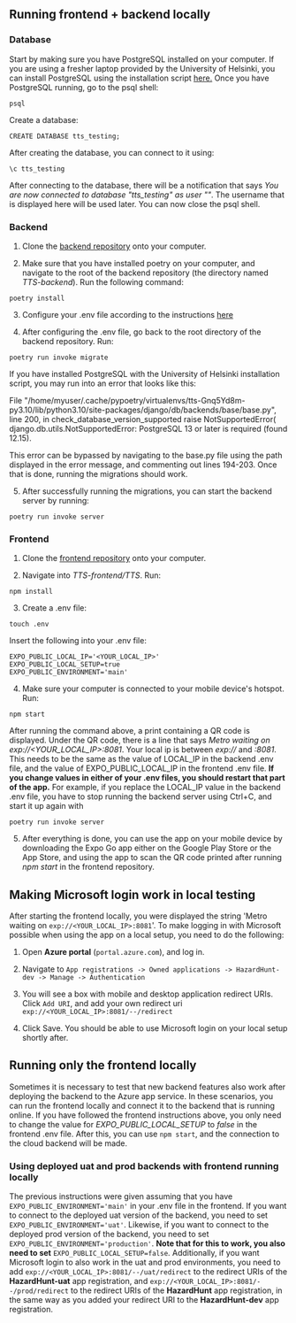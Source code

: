 ## Running frontend + backend locally

### Database

Start by making sure you have PostgreSQL installed on your computer. 
If you are using a fresher laptop provided by the University of Helsinki, 
you can install PostgreSQL using the installation script [here.](https://github.com/hy-tsoha/local-pg)
Once you have PostgreSQL running, go to the psql shell: 

```
psql
```

Create a database:

```
CREATE DATABASE tts_testing;
```

After creating the database, you can connect to it using:

```
\c tts_testing
```

After connecting to the database, there will be a notification that says 
*You are now connected to database "tts_testing" as user "<your-username>"*. 
The username that is displayed here will be used later. You can now close the psql shell.


### Backend

1. Clone the [backend repository](https://github.com/Ohtu-Tyoturvallisuus/TTS-backend) 
onto your computer.

2. Make sure that you have installed poetry on your computer, and navigate to 
the root of the backend repository (the directory named *TTS-backend*).
Run the following command:

```
poetry install
```

3. Configure your .env file according to the instructions [here](https://github.com/Ohtu-Tyoturvallisuus/TTS-documentation/blob/main/docs/handling-environment-variables.md)


4. After configuring the .env file, go back to the root directory of the 
backend repository. Run: 

```
poetry run invoke migrate
```

If you have installed PostgreSQL with the University of Helsinki installation 
script, you may run into an error that looks like this:

File "/home/myuser/.cache/pypoetry/virtualenvs/tts-Gnq5Yd8m-py3.10/lib/python3.10/site-packages/django/db/backends/base/base.py", line 200, in check_database_version_supported
    raise NotSupportedError(
django.db.utils.NotSupportedError: PostgreSQL 13 or later is required (found 12.15).

This error can be bypassed by navigating to the base.py file using the path 
displayed in the error message, and commenting out lines 194-203. Once that 
is done, running the migrations should work.

5. After successfully running the migrations, you can start the backend server 
by running:

```
poetry run invoke server
```


### Frontend

1. Clone the [frontend repository](https://github.com/Ohtu-Tyoturvallisuus/TTS-frontend) 
onto your computer.

2. Navigate into *TTS-frontend/TTS*. Run:

```
npm install
```

3. Create a .env file:

```
touch .env
```

Insert the following into your .env file:

```
EXPO_PUBLIC_LOCAL_IP='<YOUR_LOCAL_IP>'
EXPO_PUBLIC_LOCAL_SETUP=true
EXPO_PUBLIC_ENVIRONMENT='main'
```

4. Make sure your computer is connected to your mobile device's hotspot. Run:

```
npm start
```

After running the command above, a print containing a QR code is displayed. 
Under the QR code, there is a line that says 
*Metro waiting on exp://<YOUR_LOCAL_IP>:8081*. 
Your local ip is between *exp://* and *:8081*. This needs to be the same as the 
value of LOCAL_IP in the backend .env file, and the value of EXPO_PUBLIC_LOCAL_IP 
in the frontend .env file. 
**If you change values in either of your .env files, you should restart that part of the app.** 
For example, if you replace the LOCAL_IP value in the backend .env file, you 
have to stop running the backend server using Ctrl+C, and start it up again 
with 

```
poetry run invoke server
```

5. After everything is done, you can use the app on your mobile device by 
downloading the Expo Go app either on the Google Play Store or the App Store, 
and using the app to scan the QR code printed after running *npm start* in the 
frontend repository.


## Making Microsoft login work in local testing

After starting the frontend locally, you were displayed the string 'Metro 
waiting on `exp://<YOUR_LOCAL_IP>:8081`'. 
To make logging in with Microsoft possible when using the app on a local setup, 
you need to do the following:

1. Open **Azure portal** (`portal.azure.com`), and log in.

2. Navigate to 
`App registrations -> Owned applications -> HazardHunt-dev -> Manage -> Authentication`

3. You will see a box with mobile and desktop application redirect URIs. 
Click `Add URI`, and add your own redirect uri 
`exp://<YOUR_LOCAL_IP>:8081/--/redirect`

4. Click Save. You should be able to use Microsoft login on your local setup 
shortly after.


## Running only the frontend locally

Sometimes it is necessary to test that new backend features also work after 
deploying the backend to the Azure app service. In these scenarios, you can 
run the frontend locally and connect it to the backend that is running online. 
If you have followed the frontend instructions above, you only need to change 
the value for *EXPO_PUBLIC_LOCAL_SETUP* to *false* in the frontend .env file. 
After this, you can use `npm start`, and the connection to the cloud backend 
will be made.


### Using deployed uat and prod backends with frontend running locally

The previous instructions were given assuming that you have 
`EXPO_PUBLIC_ENVIRONMENT='main'` 
in your .env file in the frontend. If you want to connect to the deployed uat 
version of the backend, you need to set `EXPO_PUBLIC_ENVIRONMENT='uat'`. 
Likewise, if you want to connect to the deployed prod version of the backend, 
you need to set `EXPO_PUBLIC_ENVIRONMENT='production'`. 
**Note that for this to work, you also need to set** 
`EXPO_PUBLIC_LOCAL_SETUP=false`. 
Additionally, if you want Microsoft login to also work in the uat and prod 
environments, you need to add `exp://<YOUR_LOCAL_IP>:8081/--/uat/redirect` to 
the redirect URIs of the **HazardHunt-uat** app registration, and 
`exp://<YOUR_LOCAL_IP>:8081/--/prod/redirect` to the redirect URIs of the 
**HazardHunt** app registration, in the same way as you added your redirect URI 
to the **HazardHunt-dev** app registration.
